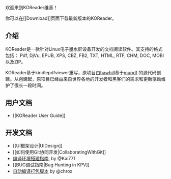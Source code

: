 欢迎来到KOReader维基！

你可以在[[Download]]页面下载最新版本的KOReader。

## 介绍

KOReader是一款针对Linux电子墨水屏设备开发的文档阅读软件。其支持的格式包括：
Pdf, DjVu, EPUB, XPS, CBZ, FB2, TXT, HTML, RTF, CHM, DOC, MOBI以及ZIP。

KOReader基于kindlepdfviewer重写，原项目由[hawhill](http://www.mobileread.com/forums/member.php?u=86292)基于[mupdf](http://www.mupdf.com/) 的源代码创建。从创建起，原项目已经由来自世界各地的开发者和黑客们的需求和更新驱动维护了很长一段时间。

## 用户文档

* [[KOReader User Guide]]

## 开发文档

* [[UI框架设计|UIDesign]]
* [[如何使用Git协同开发|CollaboratingWithGit]]
* [编译环境搭建指南], by @Kai771
* [[BUG调试指南|Bug Hunting in KPV]]
* [自动编译打包脚本] by @chrox


[编译环境搭建指南]:http://www.mobileread.com/forums/showpost.php?p=2227307&postcount=658
[自动编译打包脚本]:https://github.com/koreader/koreader-misc/tree/master/koreader-nightlybuild

